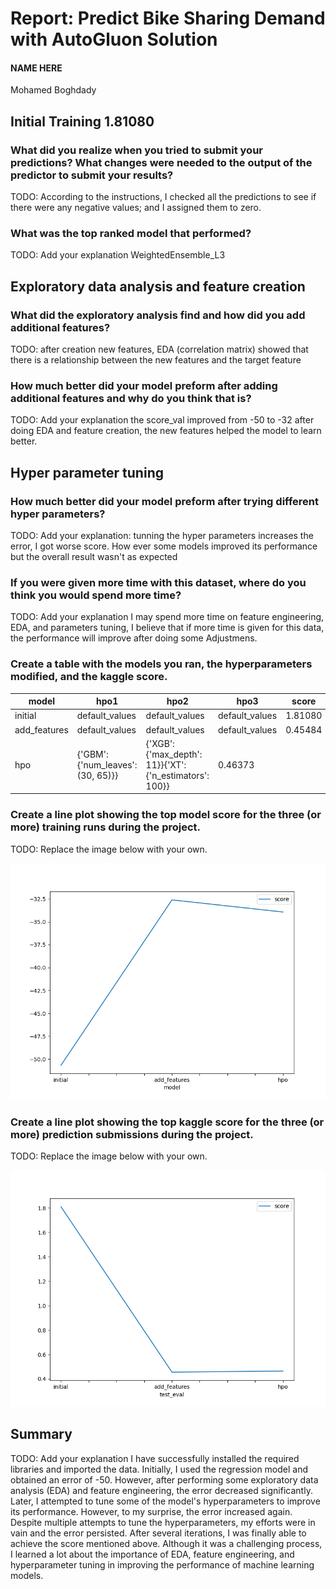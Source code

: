 # Report: Predict Bike Sharing Demand with AutoGluon Solution
#### NAME HERE
Mohamed Boghdady 
## Initial Training 1.81080
### What did you realize when you tried to submit your predictions? What changes were needed to the output of the predictor to submit your results?
TODO: According to the instructions, I checked all the predictions to see if there were any negative values; and I assigned them to zero.
### What was the top ranked model that performed?
TODO: Add your explanation
WeightedEnsemble_L3

## Exploratory data analysis and feature creation
### What did the exploratory analysis find and how did you add additional features?
TODO: after creation new features, EDA (correlation matrix) showed that there is a relationship between the new features and the target feature

### How much better did your model preform after adding additional features and why do you think that is?
TODO: Add your explanation
the score_val improved from -50 to -32 after doing EDA and feature creation, the new features helped the model to learn better. 
## Hyper parameter tuning
### How much better did your model preform after trying different hyper parameters?
TODO: Add your explanation: tunning the hyper parameters increases the error, I got worse score. How ever some models improved its performance but the overall result wasn't as expected

### If you were given more time with this dataset, where do you think you would spend more time?
TODO: Add your explanation
I may spend more time on feature engineering, EDA, and parameters tuning, I believe that if more time is given for this data, the performance will improve after doing some Adjustmens.
### Create a table with the models you ran, the hyperparameters modified, and the kaggle score.
|model|hpo1|hpo2|hpo3|score|
|--|--|--|--|--|
|initial|default_values|default_values|default_values|1.81080|
|add_features|default_values|default_values|default_values|0.45484|
|hpo|{'GBM': {'num_leaves': (30, 65)}}|{'XGB': {'max_depth': 11}}{'XT': {'n_estimators': 100}}|0.46373|

### Create a line plot showing the top model score for the three (or more) training runs during the project.

TODO: Replace the image below with your own.

![model_train_score.png](project/model_train_score.png)

### Create a line plot showing the top kaggle score for the three (or more) prediction submissions during the project.

TODO: Replace the image below with your own.

![model_test_score.png](project/model_test_score.png)

## Summary
TODO: Add your explanation
I have successfully installed the required libraries and imported the data. Initially, I used the regression model and obtained an error of -50. However, after performing some exploratory data analysis (EDA) and feature engineering, the error decreased significantly. Later, I attempted to tune some of the model's hyperparameters to improve its performance. However, to my surprise, the error increased again. Despite multiple attempts to tune the hyperparameters, my efforts were in vain and the error persisted. After several iterations, I was finally able to achieve the score mentioned above. Although it was a challenging process, I learned a lot about the importance of EDA, feature engineering, and hyperparameter tuning in improving the performance of machine learning models.